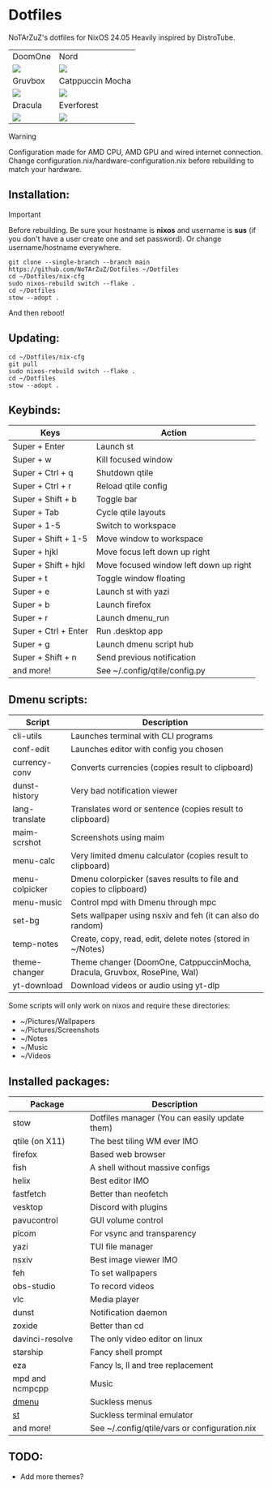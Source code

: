 # Dotfiles

NoTArZuZ's dotfiles for NixOS 24.05 Heavily inspired by DistroTube.

<div align="center"><table><tr><td>DoomOne</td><td>Nord</td></tr><tr><td>
<img src="https://cdn.discordapp.com/attachments/836500386390605846/1256301450225778708/1719595604.png?ex=66804566&is=667ef3e6&hm=20a66d6150142dcf49b7b6674882fe0fc2acbb7b57b0bc000fb05b831e33250c&"/></td><td>
<img src="https://cdn.discordapp.com/attachments/836500386390605846/1256301449479065600/1719595571.png?ex=66804566&is=667ef3e6&hm=7c8cf9cdafe24c08201240b9b32ffbf8629f9128f2e1a8fc1c7143ab152709ad&"/></td></tr>
<tr><td>Gruvbox</td><td>Catppuccin Mocha</td></tr><tr><td>
<img src="https://cdn.discordapp.com/attachments/836500386390605846/1256301451282743367/1719595675.png?ex=66804566&is=667ef3e6&hm=edd7892bb6c7dd3bf03624f768fbed6ace68ffadfcf1dd53eb8c9f3564f380e5&"/></td><td>
<img src="https://cdn.discordapp.com/attachments/836500386390605846/1256301450821107732/1719595635.png?ex=66804566&is=667ef3e6&hm=6d577e265226d7ed07393da74dc3fb79a13d34daf5dbda616a5b4fc77114cb4e&"/></td></tr>
<tr><td>Dracula</td><td>Everforest</td></tr><tr><td>
<img src="https://cdn.discordapp.com/attachments/836500386390605846/1256301452305891510/1719595744.png?ex=66804567&is=667ef3e7&hm=4e448d601f43cbf2092f10a389f7525c34c1c6d2e7306976e26dc0050f5cc857&"/></td><td>
<img src="https://cdn.discordapp.com/attachments/836500386390605846/1256301451823677542/1719595704.png?ex=66804567&is=667ef3e7&hm=53764e9890ef8c51d3ad70ebfb3c5ed20934ccd9af6dd91d619fa6808d1175bc&"/></td></tr>
</table></div>

> [!WARNING]
> Configuration made for AMD CPU, AMD GPU and wired internet connection.
> Change configuration.nix/hardware-configuration.nix before rebuilding to match your hardware.

## Installation:

> [!IMPORTANT]
> Before rebuilding.
> Be sure your hostname is **nixos** and username is **sus** (if you don't have a user create one and set password).
> Or change username/hostname everywhere.

```
git clone --single-branch --branch main https://github.com/NoTArZuZ/Dotfiles ~/Dotfiles
cd ~/Dotfiles/nix-cfg
sudo nixos-rebuild switch --flake .
cd ~/Dotfiles
stow --adopt .
```

And then reboot!

## Updating:

```
cd ~/Dotfiles/nix-cfg
git pull
sudo nixos-rebuild switch --flake .
cd ~/Dotfiles
stow --adopt .
```

## Keybinds:

| Keys                 | Action                                 |
| -------------------- | -------------------------------------- |
| Super + Enter        | Launch st                              |
| Super + w            | Kill focused window                    |
| Super + Ctrl + q     | Shutdown qtile                         |
| Super + Ctrl + r     | Reload qtile config                    |
| Super + Shift + b    | Toggle bar                             |
| Super + Tab          | Cycle qtile layouts                    |
| Super + 1-5          | Switch to workspace                    |
| Super + Shift + 1-5  | Move window to workspace               |
| Super + hjkl         | Move focus left down up right          |
| Super + Shift + hjkl | Move focused window left down up right |
| Super + t            | Toggle window floating                 |
| Super + e            | Launch st with yazi                    |
| Super + b            | Launch firefox                         |
| Super + r            | Launch dmenu_run                       |
| Super + Ctrl + Enter | Run .desktop app                       |
| Super + g            | Launch dmenu script hub                |
| Super + Shift + n    | Send previous notification             |
| and more!            | See ~/.config/qtile/config.py          |

## Dmenu scripts:

| Script         | Description                                                               |
| -------------- | ------------------------------------------------------------------------- |
| cli-utils      | Launches terminal with CLI programs                                       |
| conf-edit      | Launches editor with config you chosen                                    |
| currency-conv  | Converts currencies (copies result to clipboard)                          |
| dunst-history  | Very bad notification viewer                                              |
| lang-translate | Translates word or sentence (copies result to clipboard)                  |
| maim-scrshot   | Screenshots using maim                                                    |
| menu-calc      | Very limited dmenu calculator (copies result to clipboard)                |
| menu-colpicker | Dmenu colorpicker (saves results to file and copies to clipboard)         |
| menu-music     | Control mpd with Dmenu through mpc                                        |
| set-bg         | Sets wallpaper using nsxiv and feh (it can also do random)                |
| temp-notes     | Create, copy, read, edit, delete notes (stored in ~/Notes)                |
| theme-changer  | Theme changer (DoomOne, CatppuccinMocha, Dracula, Gruvbox, RosePine, Wal) |
| yt-download    | Download videos or audio using yt-dlp                                     |

Some scripts will only work on nixos and require these directories:

* ~/Pictures/Wallpapers
* ~/Pictures/Screenshots
* ~/Notes
* ~/Music
* ~/Videos

## Installed packages:

| Package                                        | Description                                   |
| ---------------------------------------------- | --------------------------------------------- |
| stow                                           | Dotfiles manager (You can easily update them) |
| qtile (on X11)                                 | The best tiling WM ever IMO                   |
| firefox                                        | Based web browser                             |
| fish                                           | A shell without massive configs               |
| helix                                          | Best editor IMO                               |
| fastfetch                                      | Better than neofetch                          |
| vesktop                                        | Discord with plugins                          |
| pavucontrol                                    | GUI volume control                            |
| picom                                          | For vsync and transparency                    |
| yazi                                           | TUI file manager                              |
| nsxiv                                          | Best image viewer IMO                         |
| feh                                            | To set wallpapers                             |
| obs-studio                                     | To record videos                              |
| vlc                                            | Media player                                  |
| dunst                                          | Notification daemon                           |
| zoxide                                         | Better than cd                                |
| davinci-resolve                                | The only video editor on linux                |
| starship                                       | Fancy shell prompt                            |
| eza                                            | Fancy ls, ll and tree replacement             |
| mpd and ncmpcpp                                | Music                                         |
| [dmenu](https://github.com/NoTArZuZ/dmenu-sus) | Suckless menus                                |
| [st](https://github.com/NoTArZuZ/st-sus)       | Suckless terminal emulator                    |
| and more!                                      | See ~/.config/qtile/vars or configuration.nix |

## TODO:
* Add more themes?

